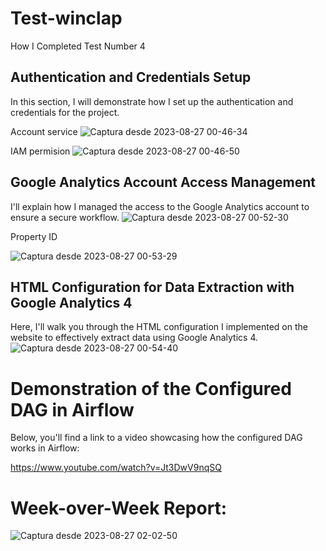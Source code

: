 # Test-winclap

How I Completed Test Number 4

## Authentication and Credentials Setup

In this section, I will demonstrate how I set up the authentication and credentials for the project.

Account service
![Captura desde 2023-08-27 00-46-34](https://github.com/18ezequiel/test-winclap/assets/107936664/d9c378b2-f986-4267-8950-8aa291e1ca80)

IAM permision
![Captura desde 2023-08-27 00-46-50](https://github.com/18ezequiel/test-winclap/assets/107936664/519d5e4b-5e97-44db-a817-c63311bda55d)

## Google Analytics Account Access Management

I'll explain how I managed the access to the Google Analytics account to ensure a secure workflow.
![Captura desde 2023-08-27 00-52-30](https://github.com/18ezequiel/test-winclap/assets/107936664/cccdbf95-dc68-4548-81a1-bef57e96ef11)

Property ID

![Captura desde 2023-08-27 00-53-29](https://github.com/18ezequiel/test-winclap/assets/107936664/9d6e9afc-a5c2-4803-a229-e1378b9d348f)


## HTML Configuration for Data Extraction with Google Analytics 4

Here, I'll walk you through the HTML configuration I implemented on the website to effectively extract data using Google Analytics 4.
![Captura desde 2023-08-27 00-54-40](https://github.com/18ezequiel/test-winclap/assets/107936664/15719b14-ee27-40ce-a43a-208c371caca1)



# Demonstration of the Configured DAG in Airflow

Below, you'll find a link to a video showcasing how the configured DAG works in Airflow:

https://www.youtube.com/watch?v=Jt3DwV9nqSQ

# Week-over-Week Report:

![Captura desde 2023-08-27 02-02-50](https://github.com/18ezequiel/test-winclap/assets/107936664/2fb964f5-5d71-4e60-93c3-c337e94a7490)
